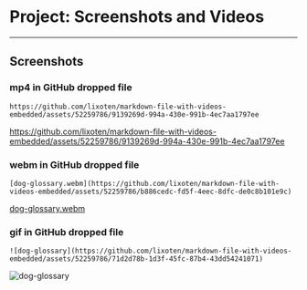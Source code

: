 # Project: Screenshots and Videos
<hr />

## Screenshots


### mp4 in GitHub dropped file
`https://github.com/lixoten/markdown-file-with-videos-embedded/assets/52259786/9139269d-994a-430e-991b-4ec7aa1797ee`

https://github.com/lixoten/markdown-file-with-videos-embedded/assets/52259786/9139269d-994a-430e-991b-4ec7aa1797ee



### webm in GitHub dropped file
`[dog-glossary.webm](https://github.com/lixoten/markdown-file-with-videos-embedded/assets/52259786/b886cedc-fd5f-4eec-8dfc-de0c8b101e9c)`

[dog-glossary.webm](https://github.com/lixoten/markdown-file-with-videos-embedded/assets/52259786/b886cedc-fd5f-4eec-8dfc-de0c8b101e9c)



### gif in GitHub dropped file
`![dog-glossary](https://github.com/lixoten/markdown-file-with-videos-embedded/assets/52259786/71d2d78b-1d3f-45fc-87b4-43dd54241071)`

![dog-glossary](https://github.com/lixoten/markdown-file-with-videos-embedded/assets/52259786/71d2d78b-1d3f-45fc-87b4-43dd54241071)
